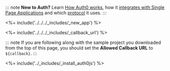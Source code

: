 ::: note
**New to Auth?** Learn [How Auth0 works](/overview), how it [integrates with Single Page Applications](/architecture-scenarios/application/spa-api) and which [protocol](/application-auth/current/client-side-web) it uses.
:::

<%= include('../../../_includes/_new_app') %>

<%= include('../../../_includes/_callback_url') %>

::: note
If you are following along with the sample project you downloaded from the top of this page, you should set the **Allowed Callback URL** to `${callback}`.
:::

<%= include('../_includes/_install_auth0js') %>
